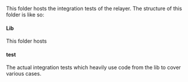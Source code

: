 This folder hosts the integration tests of the relayer.
The structure of this folder is like so:

#### Lib

This folder hosts

#### test

The actual integration tests which heavily use code from the lib to cover various cases.
